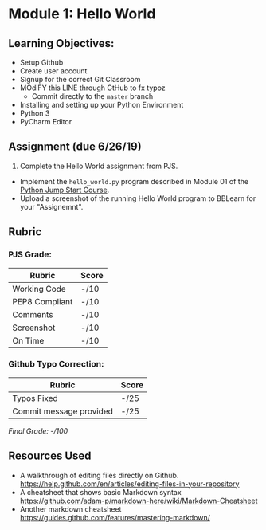 # Module 1: Hello World

## Learning Objectives:

- Setup Github
 - Create user account
 - Signup for the correct Git Classroom
 - MOdiFY this LINE through GtHub to fx typoz
   - Commit directly to the `master` branch
- Installing and setting up your Python Environment
 - Python 3
 - PyCharm Editor
 
## Assignment (due 6/26/19)

1. Complete the Hello World assignment from PJS.
  - Implement the `hello_world.py` program described in Module 01 of the [Python Jump Start Course](https://github.com/biomed-bioinformatics-bootcamp/python-jumpstart-course-demos/tree/master/apps/01_hello_world). 
  - Upload a screenshot of the running Hello World program to BBLearn for your "Assignemnt".

## Rubric

### PJS Grade:

|  Rubric        | Score | 
|----------------|-------|
| Working Code   |  -/10  |
| PEP8 Compliant |  -/10  |
| Comments       |  -/10  |
| Screenshot     |  -/10  |
| On Time        |  -/10  |

### Github Typo Correction:

|  Rubric                 | Score  | 
|-------------------------|--------|
| Typos Fixed             |  -/25  |
| Commit message provided |  -/25  |

*Final Grade: -/100*

## Resources Used

- A walkthrough of editing files directly on Github. https://help.github.com/en/articles/editing-files-in-your-repository
- A cheatsheet that shows basic Markdown syntax https://github.com/adam-p/markdown-here/wiki/Markdown-Cheatsheet
- Another markdown cheatsheet https://guides.github.com/features/mastering-markdown/